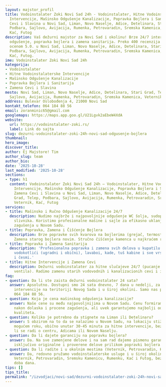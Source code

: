 ```yaml
---
layout: majstor_profil
title: Vodoinstalater Zoki Novi Sad 24h - Vodoinstalater, Hitne Vodoinstalaterske
  Intervencije, Mašinsko Odgušenje Kanalizacije, Popravka Bojlera i Sanitarija, Zamena
  Cevi i Slavina u Novi Sad, Liman, Novo Naselje, Adice, Detelinara, Stari Grad, Telep,
  Podbara, Sajlovo, Avijacija, Rumenka, Petrovaradin, Sremska Kamenica, Veternik,
  Kać, Futog
description: Vaš dežurni majstor za Novi Sad i okolinu! Brze 24/7 intervencije, mašinsko
  odgušenje, popravka bojlera i zamena sanitarija. Preko 400 recenzija sa prosečnom
  ocenom 5.0. u Novi Sad, Liman, Novo Naselje, Adice, Detelinara, Stari Grad, Telep,
  Podbara, Sajlovo, Avijacija, Rumenka, Petrovaradin, Sremska Kamenica, Veternik,
  Kać, Futog.
ime: Vodoinstalater Zoki Novi Sad 24h
kategorija:
- Vodoinstalater
- Hitne Vodoinstalaterske Intervencije
- Mašinsko Odgušenje Kanalizacije
- Popravka Bojlera i Sanitarija
- Zamena Cevi i Slavina
mesto: Novi Sad, Liman, Novo Naselje, Adice, Detelinara, Stari Grad, Telep, Podbara,
  Sajlovo, Avijacija, Rumenka, Petrovaradin, Sremska Kamenica, Veternik, Kać, Futog
address: Bulevar Oslobođenja 4, 21000 Novi Sad
kontakt_telefon: 064 184 88 56
email: zoranminic65@gmail.com
googlemaps: https://maps.app.goo.gl/U21Lgvk2aEbeW4XdA
website:
  url: https://vodoinstalater-zoki.rs/
  label: Link do sajta
slug: dezurni-vodoinstalater-zoki-24h-novi-sad-odgusenje-bojlera
thumbnail:
hero_image:
discover_title:
author: Ej Majstore! Tim
author_slug: team
author_bio:
date: '2025-10-28'
last_modified: '2025-10-28'
sections:
- type: h1
  content: Vodoinstalater Zoki Novi Sad 24h – Vodoinstalater, Hitne Vodoinstalaterske
    Intervencije, Mašinsko Odgušenje Kanalizacije, Popravka Bojlera i Sanitarija,
    Zamena Cevi i Slavina u Novi Sad, Liman, Novo Naselje, Adice, Detelinara, Stari
    Grad, Telep, Podbara, Sajlovo, Avijacija, Rumenka, Petrovaradin, Sremska Kamenica,
    Veternik, Kać, Futog
services:
- title: Mašinsko i Ručno Odgušenje Kanalizacije 24/7
  description: Nudimo najbrže i najpovoljnije odgušenje WC šolja, sudopera, kada i
    slivnika. Koristimo profesionalne mašine i sajle za efikasno uklanjanje svih vrsta
    zagušenja u Novom Sadu.
- title: Popravka, Zamena i Čišćenje Bojlera
  description: Brze popravke svih kvarova na bojlerima (grejač, termostat, instalacija).
    Zamena starog bojlera novim. Stručno čišćenje kamenca u najkraćem roku.
- title: Popravka i Zamena Sanitarija
  description: 'Profesionalna popravka i zamena svih delova u kupatilu: WC šolje,
    vodokotlići (ugradni i obični), lavaboi, kade, tuš kabine i sve vrste slavina
    i česmi.'
- title: Hitne Intervencije i Zamena Cevi
  description: Dežurni vodoinstalater za hitne slučajeve 24/7 (pucanje cevi, curenje
    ventila). Radimo zamenu starih vodovodnih i kanalizacionih cevi i instalacija.
faq:
- question: Da li ste zaista dežurni vodoinstalater 24 sata?
  answer: Apsolutno. Dostupni smo 24 sata dnevno, 7 dana u nedelji, za sve hitne vodoinstalaterske
    intervencije na teritoriji Novog Sada i u široj okolini. Samo nas pozovite na
    064 184 88 56.
- question: Koja je cena mašinskog odgušenja kanalizacije?
  answer: Naše cene su među najpovoljnijima u Novom Sadu. Cenu formiramo transparentno
    nakon dolaska i procene zagušenja, ali uvek garantujemo najbolji odnos cene i
    kvaliteta.
- question: Koliko je potrebno da stignete na Liman ili Detelinaru?
  answer: S obzirom na to da se nalazimo u Novom Sadu, na lokaciju stižemo u najkraćem
    mogućem roku, obično unutar 30-45 minuta za hitne intervencije, bez obzira da
    li se radi o centru, Adicama ili Novom Naselju.
- question: Da li dajete garanciju na popravku bojlera?
  answer: Da. Na sve zamenjene delove i na sam rad dajemo pismenu garanciju. Koristimo
    isključivo originalne i proverene delove prilikom popravki bojlera.
- question: Da li radite i u okolnim mestima (Veternik, Petrovaradin, Kać itd.,)?
  answer: Da, redovno pružamo vodoinstalaterske usluge i u široj okolini, uključujući
    Veternik, Petrovaradin, Sremsku Kamenicu, Rumenku, Kać i Futog, bez obzira na
    doba dana.
tips: []
tips_title:
permalink: "/izvodjaci/novi-sad/dezurni-vodoinstalater-zoki-24h-novi-sad-odgusenje-bojlera/"
---
```


